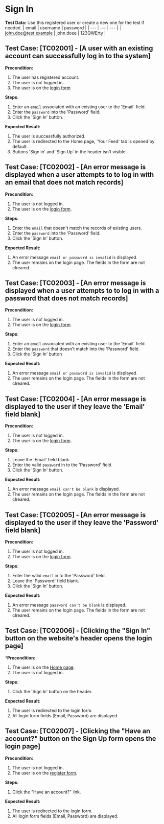 # Sign In

**Test Data:**
Use this registered user or create a new one for the test if needed. 
| email | username | password |
| --- | --- | --- |
| john.doe@test.example | john.doee | 123QWErty |

## Test Case: [TC02001] - [A user with an existing account can successfully log in to the system]

**Precondition:**

1. The user has registered account.
2. The user is not logged in.
3. The user is on the [login form](https://conduit.realworld.how/login)

**Steps:**

1. Enter an `email` associated with an existing user to the 'Email' field.
2. Enter the `password` into the 'Password' field.
3. Click the 'Sign In' button.	

**Expected Result:**

1. The user is successfully authorized.
2. The user is redirected to the Home page, 'Your Feed' tab is opened by default.
3. Buttons 'Sign in' and 'Sign Up' in the header isn't visible.


## Test Case: [TC02002] - [An error message is displayed when a user attempts to to log in with an email that does not match records]

**Precondition:**

1. The user is not logged in.
2. The user is on the [login form](https://conduit.realworld.how/login).

**Steps:**

1. Enter the `email` that doesn't match the records of existing users.
2. Enter the `password` into the 'Password' field.
3. Click the 'Sign In' button.

**Expected Result:**

1. An error message `email or password is invalid` is displayed.
2. The user remains on the login page. The fields in the form are not clreared.		


## Test Case: [TC02003] - [An error message is displayed when a user attempts to to log in with a password that does not match records]

**Precondition:**

1. The user is not logged in.
2. The user is on the [login form](https://conduit.realworld.how/login).

**Steps:**

1. Enter an `email` associated with an existing user to the 'Email' field.
2. Enter the `password` that doesn't match into the 'Password' field.
3. Click the 'Sign In' button		

**Expected Result:**

1. An error message `email or password is invalid` is displayed.
2. The user remains on the login page. The fields in the form are not clreared.			


## Test Case: [TC02004] - [An error message is displayed to the user if they leave the 'Email' field blank]

**Precondition:**

1. The user is not logged in.
2. The user is on the [login form](https://conduit.realworld.how/login).	

**Steps:**

1. Leave the 'Email' field blank.
2. Enter the valid `password` in to the 'Password' field.
3. Click the 'Sign In' button.	

**Expected Result:**

1. An error message `email can't be blank` is displayed.		
2. The user remains on the login page. The fields in the form are not clreared.

## Test Case: [TC02005] - [An error message is displayed to the user if they leave the 'Password' field blank]

**Precondition:**

1. The user is not logged in.
2. The user is on the [login form](https://conduit.realworld.how/login).	

**Steps:**

1. Enter the valid `email` in to the 'Password' field.
2. Leave the 'Password' field blank.
3. Click the 'Sign In' button.	

**Expected Result:**

1. An error message `password can't be blank` is displayed.		
2. The user remains on the login page. The fields in the form are not clreared.

## Test Case: [TC02006] - [Clicking the "Sign In" button on the website's header opens the login page]

***Precondition:**

1. The user is on the [Home page](https://conduit.realworld.how).
2. The user is not logged in.	

**Steps:**

1. Click the 'Sign In' button on the header.

**Expected Result:**

1. The user is redirected to the login form.
2. All login form fields (Email, Password) are displayed.

## Test Case: [TC02007] - [Clicking the "Have an account?" button on the Sign Up form opens the login page]

**Precondition:**

1. The user is not logged in.
2. The user is on the [register form](https://conduit.realworld.how/register).				

**Steps:**

1. Click the "Have an account?" link.

**Expected Result:**

1. The user is redirected to the login form.
2. All login form fields (Email, Password) are displayed. 				